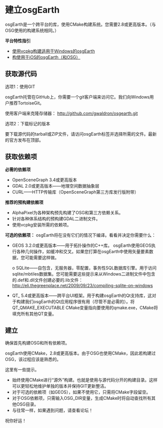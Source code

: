 
# 建立osgEarth 
osgEarth是一个跨平台的库，使用CMake构建系统。您需要2.8或更高版本。（与OSG使用的构建系统相同。）

**平台特性指引**
- [使用vcpkg构建适用于Windows的osgEarth](.\vcpkg.md)
- [构使用于iOS的osgEarth（和OSG）](.\ios.md)

 ## 获取源代码
 
选项1：使用GIT

osgEarth托管在GitHub上，你需要一个git客户端来访问它。我们向Windows用户推荐TortoiseGit。

使用客户端来克隆存储器：
http://github.com/gwaldron/osgearth.git

选项2：下载标记的版本

要下载源代码的tarball或ZIP文件，请访问osgEarth标签并选择所需的文件。最新的官方发布在顶部。

## 获取依赖项

**必需的依赖项**
- OpenSceneGraph 3.4或更高版本
- GDAL 2.0或更高版本——地理空间数据抽象层
- CURL——HTTP传输库（OpenSceneGraph第三方库发行版附带）

**推荐的预构建依赖项**
- AlphaPixel为各种架构预先构建了OSG和第三方依赖关系。
- 针对各种体系结构的预构建GDAL二进制文件。
- 使用vcpkg安装所需的依赖项。

**可选的依赖项：** osgEarth将在没有它们的情况下编译。看看并决定你需要什么：
- GEOS 3.2.0或更高版本——用于拓扑操作的C++库。
osgEarth使用GEOS执行各种几何操作，如缓冲和交叉。如果您打算在osgEarth中使用矢量要素数据，您可能需要这样做。

   o SQLite——自包含，无服务器，零配置，事务性SQL数据库引擎。用于访问sqlite/mbtiles数据集。您可能需要这些提示来从Windows二进制文件中包含的.def和.dll文件创建必要的.lib文件：http://eli.thegreenplace.net/2009/09/23/compiling-sqlite-on-windows
- QT_ 5.4或更高版本——跨平台UI框架。用于构建osgEarth的Qt支持库，这对于构建我们osgEarth的Qt应用程序很有用（尽管不是必需的）。将QT_QMAKE_EXECUTABLE CMake变量指向要使用的qmake.exe，CMake将填充所有其他QT变量。

## 建立
确保首先构建OSG和所有依赖项。

osgEarth使用CMake，2.8或更高版本。由于OSG也使用CMake，因此若构建过OSG，该过程应该是熟悉的。

这里有一些提示。
- 始终使用CMake进行“源外”构建。也就是使用与源代码分开的构建目录。这样可以更轻松地维护单独的版本并保持GIT更新整洁。
- 对于可选的依赖项（如GEOS），如果不使用它，只需将CMake字段留空。
- 对于OSG依赖项，只需输入OSG_DIR变量，生成CMake时将自动查找所有其他OSG目录。
- 与往常一样，如果遇到问题，请查看论坛！

祝你好运！

